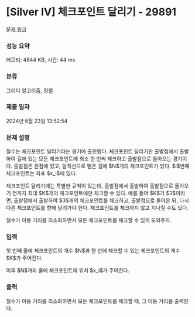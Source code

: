 # [Silver IV] 체크포인트 달리기 - 29891 

[문제 링크](https://www.acmicpc.net/problem/29891) 

### 성능 요약

메모리: 4844 KB, 시간: 44 ms

### 분류

그리디 알고리즘, 정렬

### 제출 일자

2024년 6월 23일 13:52:54

### 문제 설명

<p>철수는 체크포인트 달리기라는 경기에 출전했다. 체크포인트 달리기란 출발점에서 출발하여 길에 있는 모든 체크포인트에 최소 한 번씩 체크하고 출발점으로 돌아오는 경기이다. 출발점은 원점에 있고, 일직선으로 뻗은 길에 $N$개의 체크포인트가 있다. $i$번째 체크포인트는 좌표 $x_i$에 있다.</p>

<p>체크포인트 달리기에는 특별한 규칙이 있는데, 출발점에서 출발하여 출발점으로 돌아오기 전까지 최대 $K$개의 체크포인트에만 체크할 수 있다. 예를 들어 $K$가 $3$이라면, 출발점에서 출발하여 $3$개의 체크포인트를 체크하고, 출발점으로 돌아온 뒤, 다시 다른 체크포인트를 향해 달려가야 한다. 체크포인트를 체크하지 않고 지나칠 수도 있다.</p>

<p>철수가 이동 거리를 최소화하면서 모든 체크포인트를 체크할 수 있게 도와주자.</p>

### 입력 

 <p>첫 번째 줄에 체크포인트의 개수 $N$과 한 번에 체크할 수 있는 체크포인트의 개수 $K$가 주어진다.</p>

<p>이후 $N$개의 줄에 체크포인트의 위치 $x_i$가 주어진다.</p>

### 출력 

 <p>철수가 이동 거리를 최소화하면서 모든 체크포인트를 체크할 때, 그 이동 거리를 출력한다.</p>

